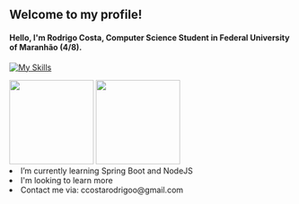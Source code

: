 ## Welcome to my profile!
 #### <p>Hello, I'm Rodrigo Costa, Computer Science Student in Federal University of Maranhão (4/8).</p>
[![My Skills](https://skillicons.dev/icons?i=java,spring,js,nodejs,express,html,css,c,py,mysql,mongodb,git)](https://skillicons.dev)
<div>
    <img height="150em" src="https://github-readme-stats-ten-gilt.vercel.app/api?username=ccostarod&show_icons=true&theme=tokyonight&count_private=true">
    <img height="150em" src="https://github-readme-stats-ten-gilt.vercel.app/api/top-langs/?username=ccostarod&layout=compact&theme=tokyonight&langs_count=8">
</div>
  <li>I’m currently learning Spring Boot and NodeJS</li>
  <li>I'm looking to learn more</li>
  <li>Contact me via: ccostarodrigoo@gmail.com</li>
